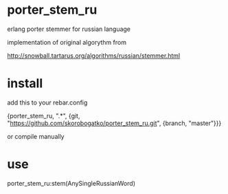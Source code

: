 porter_stem_ru
==============

erlang porter stemmer for russian language

implementation of original algorythm from

  http://snowball.tartarus.org/algorithms/russian/stemmer.html

install
=======

add this to your rebar.config

{porter_stem_ru, ".*", {git, "https://github.com/skorobogatko/porter_stem_ru.git", {branch, "master"}}}

or compile manually

use
===

porter_stem_ru:stem(AnySingleRussianWord)